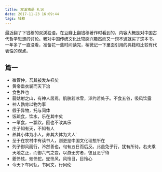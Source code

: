 ```yaml
---
title: 双溪独语 札记
date: 2017-11-23 16:09:44
tags: 钱穆
---
```

最近翻了下钱穆的双溪独语，在豆瓣上翻钱穆著作时看到的，内容大概是对中国古代哲学思想的讨论。我对中国传统文化比较感兴趣然而又一窍不通就买了这本书。一年多了一直没看，准备花一些时间读完，稍微记一下里面引用的典籍和比较有代表性的观点。

<!-- more -->

## 篇一
* 微管仲，吾其被发左衽矣
* 黄帝垂衣裳而天下治
* 食色性也
* 藐姑射之山，有神人居焉。肌肤若冰雪，淖约若处子。不食五谷，吸风饮露
* 神人孰肯以物为事
* 假于异物，托与同体
* 饭疏食，饮水，乐在其中矣
* 一箪食，一瓢饮，回也不改其乐
* 庄子知有天，不知有人
* 养其小体为小人，养其大体为大人`
* 至于在农村中有读书人，则更是中国文化理想所在
* 列子御风而行，泠然善也，旬有五日而后反。此虽免乎行，犹有所待。若夫乘天地之正，而御六气之变，以游无穷者，彼且恶乎待
* 夔怜蚿，蚿怜蛇，蛇怜风，风怜目，目怜心
* 今天下车同轨，书同文，行同伦






